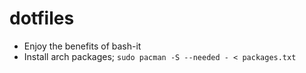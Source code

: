 # dotfiles

- Enjoy the benefits of bash-it
- Install arch packages; `sudo pacman -S --needed - < packages.txt`
